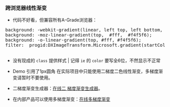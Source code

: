 ### 跨浏览器线性渐变

- 代码不好看，但兼容所有A-Grade浏览器：
 <pre>
background: -webkit-gradient(linear, left top, left bottom, from(#fff), to(#f4f5f6));
background: -moz-linear-gradient(top,  #fff,  #f4f5f6);
background: -o-linear-gradient(top, #fff, #f4f5f6);
filter:  progid:DXImageTransform.Microsoft.gradient(startColorstr='#ffffff', endColorstr='#f4f5f6');
 </pre>

- 没有现成的 `class` 提供样式 | 记得 `ie` 的 `color` 要写全6位，不然显示不正常 

- Demo 引用了1px圆角
 在实际项目中只能使用二梯度二色线性渐变，多梯度渐变请暂时不要使用。
 
 - 二梯度渐变生成器：<a href="http://css3please.com/" target="_blank">在线二
      梯度渐变生成器</a>。
 - 在内部产品可以使用多梯度渐变：<a href="http://www.colorzilla.com/gradient-editor/" target="_blank">在线多梯度渐变</a>